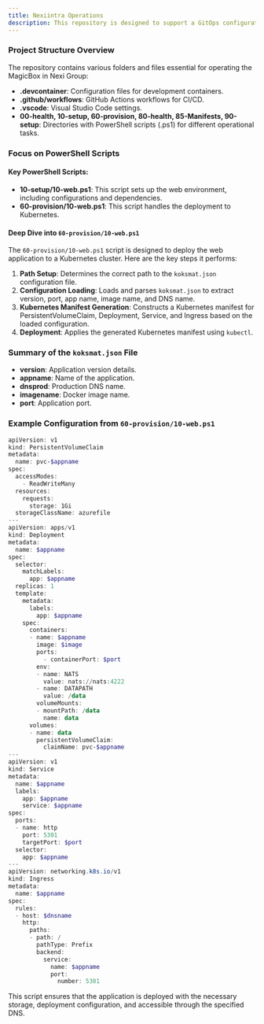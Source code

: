 ```yaml
---
title: Nexiintra Operations
description: This repository is designed to support a GitOps configuration, where each service's manifest resides in the repo. GitOps is a modern approach to continuous deployment, using Git as a single source of truth for declarative infrastructure and application configurations.
---
```


### Project Structure Overview

The repository contains various folders and files essential for operating the MagicBox in Nexi Group:

- **.devcontainer**: Configuration files for development containers.
- **.github/workflows**: GitHub Actions workflows for CI/CD.
- **.vscode**: Visual Studio Code settings.
- **00-health, 10-setup, 60-provision, 80-health, 85-Manifests, 90-setup**: Directories with PowerShell scripts (.ps1) for different operational tasks.

### Focus on PowerShell Scripts

#### Key PowerShell Scripts:

- **10-setup/10-web.ps1**: This script sets up the web environment, including configurations and dependencies.
- **60-provision/10-web.ps1**: This script handles the deployment to Kubernetes.

#### Deep Dive into `60-provision/10-web.ps1`

The `60-provision/10-web.ps1` script is designed to deploy the web application to a Kubernetes cluster. Here are the key steps it performs:

1. **Path Setup**: Determines the correct path to the `koksmat.json` configuration file.
2. **Configuration Loading**: Loads and parses `koksmat.json` to extract version, port, app name, image name, and DNS name.
3. **Kubernetes Manifest Generation**: Constructs a Kubernetes manifest for PersistentVolumeClaim, Deployment, Service, and Ingress based on the loaded configuration.
4. **Deployment**: Applies the generated Kubernetes manifest using `kubectl`.

### Summary of the `koksmat.json` File

- **version**: Application version details.
- **appname**: Name of the application.
- **dnsprod**: Production DNS name.
- **imagename**: Docker image name.
- **port**: Application port.

### Example Configuration from `60-provision/10-web.ps1`

```powershell
apiVersion: v1
kind: PersistentVolumeClaim
metadata:
  name: pvc-$appname
spec:
  accessModes:
    - ReadWriteMany
  resources:
    requests:
      storage: 1Gi
  storageClassName: azurefile
---
apiVersion: apps/v1
kind: Deployment
metadata:
  name: $appname
spec:
  selector:
    matchLabels:
      app: $appname
  replicas: 1
  template:
    metadata:
      labels:
        app: $appname
    spec:
      containers:
      - name: $appname
        image: $image
        ports:
          - containerPort: $port
        env:
        - name: NATS
          value: nats://nats:4222
        - name: DATAPATH
          value: /data
        volumeMounts:
        - mountPath: /data
          name: data
      volumes:
      - name: data
        persistentVolumeClaim:
          claimName: pvc-$appname
---
apiVersion: v1
kind: Service
metadata:
  name: $appname
  labels:
    app: $appname
    service: $appname
spec:
  ports:
  - name: http
    port: 5301
    targetPort: $port
  selector:
    app: $appname
---
apiVersion: networking.k8s.io/v1
kind: Ingress
metadata:
  name: $appname
spec:
  rules:
  - host: $dnsname
    http:
      paths:
      - path: /
        pathType: Prefix
        backend:
          service:
            name: $appname
            port:
              number: 5301
```

This script ensures that the application is deployed with the necessary storage, deployment configuration, and accessible through the specified DNS.
